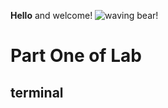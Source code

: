 **Hello** 
and welcome!
![waving bear!]([[http://https://www.bing.com/images/search?view=detailV2&ccid=tOe0GYDF&id=88E7A7CCAA722794C3C1920D3D84F6F7E6FBF5C5&thid=OIP.tOe0GYDF0qEvTAhX_Tv3BwHaE8&mediaurl=https%3a%2f%2fimages.fineartamerica.com%2fimages-medium-large-5%2fwaving-bear-john-ferrante.jpg&cdnurl=https%3a%2f%2fth.bing.com%2fth%2fid%2fR.b4e7b41980c5d2a12f4c0857fd3bf707%3frik%3dxfX75vf2hD0Nkg%26pid%3dImgRaw%26r%3d0&exph=600&expw=900&q=Waving+Bear&simid=608035578618721111&FORM=IRPRST&ck=30D25AF7AA105A3C1FF4B33494A9BE1A&selectedIndex=0&ajaxhist=0&ajaxserp=0](https://www.bing.com/images/search?view=detailV2&ccid=0lkI83dH&id=A523A3334ACBF69121AF9F17A3E77A16D4E44DC3&thid=OIP.0lkI83dH97XiVMj4JuNVvAHaEV&mediaurl=https%3a%2f%2fth.bing.com%2fth%2fid%2fR.d25908f37747f7b5e254c8f826e355bc%3frik%3dw03k1BZ656MXnw%26riu%3dhttp%253a%252f%252fslappedham.com%252fwp-content%252fuploads%252f2015%252f04%252fWaving-Bear1.jpg%26ehk%3dnopmCh%252fSffwgLDhKPLKTYrNyvi3JWUynoyvnwdX7S%252bU%253d%26risl%3d%26pid%3dImgRaw%26r%3d0&exph=750&expw=1280&q=waving+bear&simid=608009924797549475&FORM=IRPRST&ck=E95C05A92C7BFA64474E7F68338F7140&selectedIndex=7&ajaxhist=0&ajaxserp=0)https://www.bing.com/images/search?view=detailV2&ccid=0lkI83dH&id=A523A3334ACBF69121AF9F17A3E77A16D4E44DC3&thid=OIP.0lkI83dH97XiVMj4JuNVvAHaEV&mediaurl=https%3a%2f%2fth.bing.com%2fth%2fid%2fR.d25908f37747f7b5e254c8f826e355bc%3frik%3dw03k1BZ656MXnw%26riu%3dhttp%253a%252f%252fslappedham.com%252fwp-content%252fuploads%252f2015%252f04%252fWaving-Bear1.jpg%26ehk%3dnopmCh%252fSffwgLDhKPLKTYrNyvi3JWUynoyvnwdX7S%252bU%253d%26risl%3d%26pid%3dImgRaw%26r%3d0&exph=750&expw=1280&q=waving+bear&simid=608009924797549475&FORM=IRPRST&ck=E95C05A92C7BFA64474E7F68338F7140&selectedIndex=7&ajaxhist=0&ajaxserp=0](https://www.bing.com/images/search?view=detailV2&ccid=0lkI83dH&id=A523A3334ACBF69121AF9F17A3E77A16D4E44DC3&thid=OIP.0lkI83dH97XiVMj4JuNVvAHaEV&mediaurl=https%3a%2f%2fth.bing.com%2fth%2fid%2fR.d25908f37747f7b5e254c8f826e355bc%3frik%3dw03k1BZ656MXnw%26riu%3dhttp%253a%252f%252fslappedham.com%252fwp-content%252fuploads%252f2015%252f04%252fWaving-Bear1.jpg%26ehk%3dnopmCh%252fSffwgLDhKPLKTYrNyvi3JWUynoyvnwdX7S%252bU%253d%26risl%3d%26pid%3dImgRaw%26r%3d0&exph=750&expw=1280&q=waving+bear&simid=608009924797549475&FORM=IRPRST&ck=E95C05A92C7BFA64474E7F68338F7140&selectedIndex=7&ajaxhist=0&ajaxserp=0)https://www.bing.com/images/search?view=detailV2&ccid=0lkI83dH&id=A523A3334ACBF69121AF9F17A3E77A16D4E44DC3&thid=OIP.0lkI83dH97XiVMj4JuNVvAHaEV&mediaurl=https%3a%2f%2fth.bing.com%2fth%2fid%2fR.d25908f37747f7b5e254c8f826e355bc%3frik%3dw03k1BZ656MXnw%26riu%3dhttp%253a%252f%252fslappedham.com%252fwp-content%252fuploads%252f2015%252f04%252fWaving-Bear1.jpg%26ehk%3dnopmCh%252fSffwgLDhKPLKTYrNyvi3JWUynoyvnwdX7S%252bU%253d%26risl%3d%26pid%3dImgRaw%26r%3d0&exph=750&expw=1280&q=waving+bear&simid=608009924797549475&FORM=IRPRST&ck=E95C05A92C7BFA64474E7F68338F7140&selectedIndex=7&ajaxhist=0&ajaxserp=0)

# Part One of Lab
## terminal 


